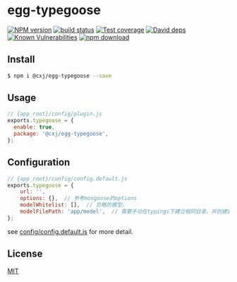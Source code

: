 # egg-typegoose

[![NPM version][npm-image]][npm-url]
[![build status][travis-image]][travis-url]
[![Test coverage][codecov-image]][codecov-url]
[![David deps][david-image]][david-url]
[![Known Vulnerabilities][snyk-image]][snyk-url]
[![npm download][download-image]][download-url]

[npm-image]: https://img.shields.io/npm/v/egg-typegoose.svg?style=flat-square
[npm-url]: https://npmjs.org/package/egg-typegoose
[travis-image]: https://img.shields.io/travis/eggjs/egg-typegoose.svg?style=flat-square
[travis-url]: https://travis-ci.org/eggjs/egg-typegoose
[codecov-image]: https://img.shields.io/codecov/c/github/eggjs/egg-typegoose.svg?style=flat-square
[codecov-url]: https://codecov.io/github/eggjs/egg-typegoose?branch=master
[david-image]: https://img.shields.io/david/eggjs/egg-typegoose.svg?style=flat-square
[david-url]: https://david-dm.org/eggjs/egg-typegoose
[snyk-image]: https://snyk.io/test/npm/egg-typegoose/badge.svg?style=flat-square
[snyk-url]: https://snyk.io/test/npm/egg-typegoose
[download-image]: https://img.shields.io/npm/dm/egg-typegoose.svg?style=flat-square
[download-url]: https://npmjs.org/package/egg-typegoose

<!--
Description here.
-->

## Install

```bash
$ npm i @cxj/egg-typegoose --save
```

## Usage

```js
// {app_root}/config/plugin.js
exports.typegoose = {
  enable: true,
  package: '@cxj/egg-typegoose',
};
```

## Configuration

```js
// {app_root}/config/config.default.js
exports.typegoose = {
    url: '',
    options: {},  // 参考mongoose的options
    modelWhitelist: [],  // 忽略的模型。
    modelFilePath: 'app/model',  // 需要手动在typings下建立相同目录，并创建index.d.ts文件。后续在项目启动时会自动生成
};
```



see [config/config.default.js](config/config.default.js) for more detail.

## License

[MIT](LICENSE)
